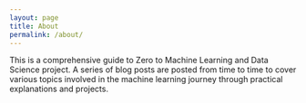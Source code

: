 ```yaml
---
layout: page
title: About
permalink: /about/
---
```


This is a comprehensive guide to Zero to Machine Learning and Data Science project. A series of blog posts are posted from time to time to cover various topics involved in the machine learning journey through practical explanations and projects.